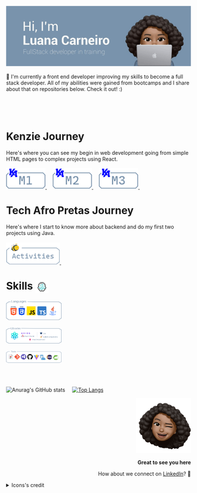 <picture>
 <img src="https://raw.githubusercontent.com/Luhmaria/Luhmaria/main/header-gif-updated.gif">
</picture>
<br></br>
🚀 I'm currently a front end developer improving my skills to become a full stack developer. All of my abilities were gained from bootcamps and I share about that on repositories below. Check it out! :) 
<br></br>

<br></br>
<h1>Kenzie Journey</h1>
Here's where you can see my begin in web development going from simple HTML pages to complex projects using React.
<br></br>
<a href="https://github.com/Luhmaria/Kenzie_M1"> <img src="https://raw.githubusercontent.com/Luhmaria/Luhmaria/main/M1_button.png"> </a> &nbsp; &nbsp;
<a href="https://github.com/Luhmaria/Kenzie_M2"> <img src="https://raw.githubusercontent.com/Luhmaria/Luhmaria/main/M2_button.png"> </a> &nbsp; &nbsp;
<a href="https://github.com/Luhmaria/Kenzie_M3"> <img src="https://raw.githubusercontent.com/Luhmaria/Luhmaria/main/M3_button.png"> </a> &nbsp; &nbsp;
<h1>Tech Afro Pretas Journey</h1>
Here's where I start to know more about backend and do my first two projects using Java.
<br></br>
<a href="https://github.com/Luhmaria/TechAfroPretas"> <img src="https://raw.githubusercontent.com/Luhmaria/Luhmaria/main/techafropretas.png" style="height: 60px;"> </a> &nbsp; &nbsp;
<h1> Skills <picture> <img align="center" height="35" src="https://raw.githubusercontent.com/Luhmaria/Luhmaria/main/brain-unscreen.gif"></picture> </h1>
<picture>
 <img src="https://raw.githubusercontent.com/Luhmaria/Luhmaria/main/languages.png" style="width: 30%;">
</picture>
<br></br>
<picture>
 <img src="https://raw.githubusercontent.com/Luhmaria/Luhmaria/main/libs.png" style="width: 30%;">
</picture>
<br></br>
<picture>
 <img src="https://raw.githubusercontent.com/Luhmaria/Luhmaria/main/tools.png" style="width: 30%;">
</picture>

<br></br>

![Anurag's GitHub stats](https://github-readme-stats.vercel.app/api?username=Luhmaria&show_icons=true&theme=transparent) &nbsp; &nbsp;
[![Top Langs](https://github-readme-stats.vercel.app/api/top-langs/?username=Luhmaria&theme=transparent)](https://github.com/anuraghazra/github-readme-stats)

<div align="right" >
 <picture>
  <img width="150" height="150" src="https://raw.githubusercontent.com/Luhmaria/Luhmaria/main/memoji.png">
 </picture>
 <p><strong>Great to see you here</strong></p>
 <p>How about we connect on <a align="center" href="https://www.linkedin.com/in/luanamariacarneiro/">LinkedIn</a>? 💙 </p>
</div>
<details>
  <summary>Icons's credit</summary>
 <a  href="https://www.flaticon.com/free-icons/visual-studio" title="visual studio icons">Visual studio icons created by Freepik - Flaticon</a>
 <br/>
 <a  href="https://www.flaticon.com/free-icons/figma" title="figma icons">Figma icons created by pancaza - Flaticon</a>
 <br/>
 <a  href="https://www.flaticon.com/free-animated-icons/brain" title="brain animated icons">Brain animated icons created by Freepik - Flaticon</a>
 <br/>
 <a href="https://www.flaticon.com/free-icons/coding" title="coding icons">Coding icons created by Freepik - Flaticon</a>
 <br/>
<a href="https:///www.flaticon.com/free-icons/space-shuttle" title="space shuttle icons">Space shuttle icons created by ultimatearm - Flaticon</a>
 <br/>
<a href="https://www.flaticon.com/free-icons/code" title="code icons">Code icons created by Paul J. - Flaticon</a>
 <br/>
<a href="https://www.flaticon.com/free-icons/bee" title="bee icons">Bee icons created by Freepik - Flaticon</a>
 <br/>
<a href="https://www.flaticon.com/free-icons/typescript" title="typescript icons">Typescript icons created by Freepik - Flaticon</a>
 <br/>
<a href="https://www.flaticon.com/free-icons/react" title="react icons">React icons created by Kiranshastry - Flaticon</a>
 <br/>
<a href="https://www.flaticon.com/br/icones-gratis/java" title="java ícones">Java ícones criados por Freepik - Flaticon</a>
 <br/>
<a href="https://www.flaticon.com/free-icons/sql" title="sql icons">Sql icons created by phatplus - Flaticon</a>
 <br/>
</details>

